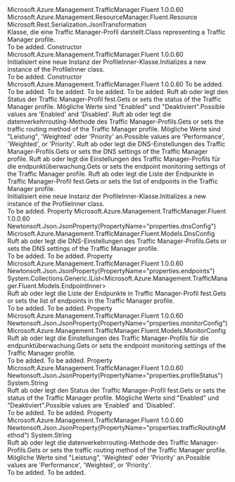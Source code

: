 <Type Name="ProfileInner" FullName="Microsoft.Azure.Management.TrafficManager.Fluent.Models.ProfileInner">
  <TypeSignature Language="C#" Value="public class ProfileInner : Microsoft.Azure.Management.ResourceManager.Fluent.Resource" />
  <TypeSignature Language="ILAsm" Value=".class public auto ansi beforefieldinit ProfileInner extends Microsoft.Azure.Management.ResourceManager.Fluent.Resource" />
  <TypeSignature Language="DocId" Value="T:Microsoft.Azure.Management.TrafficManager.Fluent.Models.ProfileInner" />
  <TypeSignature Language="VB.NET" Value="Public Class ProfileInner&#xA;Inherits Resource" />
  <TypeSignature Language="F#" Value="type ProfileInner = class&#xA;    inherit Resource" />
  <AssemblyInfo>
    <AssemblyName>Microsoft.Azure.Management.TrafficManager.Fluent</AssemblyName>
    <AssemblyVersion>1.0.0.60</AssemblyVersion>
  </AssemblyInfo>
  <Base>
    <BaseTypeName>Microsoft.Azure.Management.ResourceManager.Fluent.Resource</BaseTypeName>
  </Base>
  <Interfaces />
  <Attributes>
    <Attribute>
      <AttributeName>Microsoft.Rest.Serialization.JsonTransformation</AttributeName>
    </Attribute>
  </Attributes>
  <Docs>
    <summary>
            <span data-ttu-id="f16b9-101">Klasse, die eine Traffic Manager-Profil darstellt.</span><span class="sxs-lookup"><span data-stu-id="f16b9-101">Class representing a Traffic Manager profile.</span></span>
            </summary>
    <remarks>To be added.</remarks>
  </Docs>
  <Members>
    <Member MemberName=".ctor">
      <MemberSignature Language="C#" Value="public ProfileInner ();" />
      <MemberSignature Language="ILAsm" Value=".method public hidebysig specialname rtspecialname instance void .ctor() cil managed" />
      <MemberSignature Language="DocId" Value="M:Microsoft.Azure.Management.TrafficManager.Fluent.Models.ProfileInner.#ctor" />
      <MemberSignature Language="VB.NET" Value="Public Sub New ()" />
      <MemberType>Constructor</MemberType>
      <AssemblyInfo>
        <AssemblyName>Microsoft.Azure.Management.TrafficManager.Fluent</AssemblyName>
        <AssemblyVersion>1.0.0.60</AssemblyVersion>
      </AssemblyInfo>
      <Parameters />
      <Docs>
        <summary>
            <span data-ttu-id="f16b9-102">Initialisiert eine neue Instanz der ProfileInner-Klasse.</span><span class="sxs-lookup"><span data-stu-id="f16b9-102">Initializes a new instance of the ProfileInner class.</span></span>
            </summary>
        <remarks>To be added.</remarks>
      </Docs>
    </Member>
    <Member MemberName=".ctor">
      <MemberSignature Language="C#" Value="public ProfileInner (string location = null, string id = null, string name = null, string type = null, System.Collections.Generic.IDictionary&lt;string,string&gt; tags = null, string profileStatus = null, string trafficRoutingMethod = null, Microsoft.Azure.Management.TrafficManager.Fluent.Models.DnsConfig dnsConfig = null, Microsoft.Azure.Management.TrafficManager.Fluent.Models.MonitorConfig monitorConfig = null, System.Collections.Generic.IList&lt;Microsoft.Azure.Management.TrafficManager.Fluent.Models.EndpointInner&gt; endpoints = null);" />
      <MemberSignature Language="ILAsm" Value=".method public hidebysig specialname rtspecialname instance void .ctor(string location, string id, string name, string type, class System.Collections.Generic.IDictionary`2&lt;string, string&gt; tags, string profileStatus, string trafficRoutingMethod, class Microsoft.Azure.Management.TrafficManager.Fluent.Models.DnsConfig dnsConfig, class Microsoft.Azure.Management.TrafficManager.Fluent.Models.MonitorConfig monitorConfig, class System.Collections.Generic.IList`1&lt;class Microsoft.Azure.Management.TrafficManager.Fluent.Models.EndpointInner&gt; endpoints) cil managed" />
      <MemberSignature Language="DocId" Value="M:Microsoft.Azure.Management.TrafficManager.Fluent.Models.ProfileInner.#ctor(System.String,System.String,System.String,System.String,System.Collections.Generic.IDictionary{System.String,System.String},System.String,System.String,Microsoft.Azure.Management.TrafficManager.Fluent.Models.DnsConfig,Microsoft.Azure.Management.TrafficManager.Fluent.Models.MonitorConfig,System.Collections.Generic.IList{Microsoft.Azure.Management.TrafficManager.Fluent.Models.EndpointInner})" />
      <MemberSignature Language="F#" Value="new Microsoft.Azure.Management.TrafficManager.Fluent.Models.ProfileInner : string * string * string * string * System.Collections.Generic.IDictionary&lt;string, string&gt; * string * string * Microsoft.Azure.Management.TrafficManager.Fluent.Models.DnsConfig * Microsoft.Azure.Management.TrafficManager.Fluent.Models.MonitorConfig * System.Collections.Generic.IList&lt;Microsoft.Azure.Management.TrafficManager.Fluent.Models.EndpointInner&gt; -&gt; Microsoft.Azure.Management.TrafficManager.Fluent.Models.ProfileInner" Usage="new Microsoft.Azure.Management.TrafficManager.Fluent.Models.ProfileInner (location, id, name, type, tags, profileStatus, trafficRoutingMethod, dnsConfig, monitorConfig, endpoints)" />
      <MemberType>Constructor</MemberType>
      <AssemblyInfo>
        <AssemblyName>Microsoft.Azure.Management.TrafficManager.Fluent</AssemblyName>
        <AssemblyVersion>1.0.0.60</AssemblyVersion>
      </AssemblyInfo>
      <Parameters>
        <Parameter Name="location" Type="System.String" />
        <Parameter Name="id" Type="System.String" />
        <Parameter Name="name" Type="System.String" />
        <Parameter Name="type" Type="System.String" />
        <Parameter Name="tags" Type="System.Collections.Generic.IDictionary&lt;System.String,System.String&gt;" />
        <Parameter Name="profileStatus" Type="System.String" />
        <Parameter Name="trafficRoutingMethod" Type="System.String" />
        <Parameter Name="dnsConfig" Type="Microsoft.Azure.Management.TrafficManager.Fluent.Models.DnsConfig" />
        <Parameter Name="monitorConfig" Type="Microsoft.Azure.Management.TrafficManager.Fluent.Models.MonitorConfig" />
        <Parameter Name="endpoints" Type="System.Collections.Generic.IList&lt;Microsoft.Azure.Management.TrafficManager.Fluent.Models.EndpointInner&gt;" />
      </Parameters>
      <Docs>
        <param name="location">To be added.</param>
        <param name="id">To be added.</param>
        <param name="name">To be added.</param>
        <param name="type">To be added.</param>
        <param name="tags">To be added.</param>
        <param name="profileStatus"><span data-ttu-id="f16b9-103">Ruft ab oder legt den Status der Traffic Manager-Profil fest.</span><span class="sxs-lookup"><span data-stu-id="f16b9-103">Gets or sets the status of the Traffic Manager profile.</span></span>  <span data-ttu-id="f16b9-104">Mögliche Werte sind "Enabled" und "Deaktiviert".</span><span class="sxs-lookup"><span data-stu-id="f16b9-104">Possible values are 'Enabled' and 'Disabled'.</span></span></param>
        <param name="trafficRoutingMethod"><span data-ttu-id="f16b9-105">Ruft ab oder legt die datenverkehrrouting-Methode des Traffic Manager-Profils.</span><span class="sxs-lookup"><span data-stu-id="f16b9-105">Gets or sets the traffic routing method of the Traffic Manager profile.</span></span>  <span data-ttu-id="f16b9-106">Mögliche Werte sind "Leistung", 'Weighted' oder 'Priority' an.</span><span class="sxs-lookup"><span data-stu-id="f16b9-106">Possible values are 'Performance', 'Weighted', or 'Priority'.</span></span></param>
        <param name="dnsConfig"><span data-ttu-id="f16b9-107">Ruft ab oder legt die DNS-Einstellungen des Traffic Manager-Profils.</span><span class="sxs-lookup"><span data-stu-id="f16b9-107">Gets or sets the DNS settings of the Traffic Manager profile.</span></span></param>
        <param name="monitorConfig"><span data-ttu-id="f16b9-108">Ruft ab oder legt die Einstellungen des Traffic Manager-Profils für die endpunktüberwachung.</span><span class="sxs-lookup"><span data-stu-id="f16b9-108">Gets or sets the endpoint monitoring settings of the Traffic Manager profile.</span></span></param>
        <param name="endpoints"><span data-ttu-id="f16b9-109">Ruft ab oder legt die Liste der Endpunkte in Traffic Manager-Profil fest.</span><span class="sxs-lookup"><span data-stu-id="f16b9-109">Gets or sets the list of endpoints in the Traffic Manager profile.</span></span></param>
        <summary>
            <span data-ttu-id="f16b9-110">Initialisiert eine neue Instanz der ProfileInner-Klasse.</span><span class="sxs-lookup"><span data-stu-id="f16b9-110">Initializes a new instance of the ProfileInner class.</span></span>
            </summary>
        <remarks>To be added.</remarks>
      </Docs>
    </Member>
    <Member MemberName="DnsConfig">
      <MemberSignature Language="C#" Value="public Microsoft.Azure.Management.TrafficManager.Fluent.Models.DnsConfig DnsConfig { get; set; }" />
      <MemberSignature Language="ILAsm" Value=".property instance class Microsoft.Azure.Management.TrafficManager.Fluent.Models.DnsConfig DnsConfig" />
      <MemberSignature Language="DocId" Value="P:Microsoft.Azure.Management.TrafficManager.Fluent.Models.ProfileInner.DnsConfig" />
      <MemberSignature Language="VB.NET" Value="Public Property DnsConfig As DnsConfig" />
      <MemberSignature Language="F#" Value="member this.DnsConfig : Microsoft.Azure.Management.TrafficManager.Fluent.Models.DnsConfig with get, set" Usage="Microsoft.Azure.Management.TrafficManager.Fluent.Models.ProfileInner.DnsConfig" />
      <MemberType>Property</MemberType>
      <AssemblyInfo>
        <AssemblyName>Microsoft.Azure.Management.TrafficManager.Fluent</AssemblyName>
        <AssemblyVersion>1.0.0.60</AssemblyVersion>
      </AssemblyInfo>
      <Attributes>
        <Attribute>
          <AttributeName>Newtonsoft.Json.JsonProperty(PropertyName="properties.dnsConfig")</AttributeName>
        </Attribute>
      </Attributes>
      <ReturnValue>
        <ReturnType>Microsoft.Azure.Management.TrafficManager.Fluent.Models.DnsConfig</ReturnType>
      </ReturnValue>
      <Docs>
        <summary>
            <span data-ttu-id="f16b9-111">Ruft ab oder legt die DNS-Einstellungen des Traffic Manager-Profils.</span><span class="sxs-lookup"><span data-stu-id="f16b9-111">Gets or sets the DNS settings of the Traffic Manager profile.</span></span>
            </summary>
        <value>To be added.</value>
        <remarks>To be added.</remarks>
      </Docs>
    </Member>
    <Member MemberName="Endpoints">
      <MemberSignature Language="C#" Value="public System.Collections.Generic.IList&lt;Microsoft.Azure.Management.TrafficManager.Fluent.Models.EndpointInner&gt; Endpoints { get; set; }" />
      <MemberSignature Language="ILAsm" Value=".property instance class System.Collections.Generic.IList`1&lt;class Microsoft.Azure.Management.TrafficManager.Fluent.Models.EndpointInner&gt; Endpoints" />
      <MemberSignature Language="DocId" Value="P:Microsoft.Azure.Management.TrafficManager.Fluent.Models.ProfileInner.Endpoints" />
      <MemberSignature Language="VB.NET" Value="Public Property Endpoints As IList(Of EndpointInner)" />
      <MemberSignature Language="F#" Value="member this.Endpoints : System.Collections.Generic.IList&lt;Microsoft.Azure.Management.TrafficManager.Fluent.Models.EndpointInner&gt; with get, set" Usage="Microsoft.Azure.Management.TrafficManager.Fluent.Models.ProfileInner.Endpoints" />
      <MemberType>Property</MemberType>
      <AssemblyInfo>
        <AssemblyName>Microsoft.Azure.Management.TrafficManager.Fluent</AssemblyName>
        <AssemblyVersion>1.0.0.60</AssemblyVersion>
      </AssemblyInfo>
      <Attributes>
        <Attribute>
          <AttributeName>Newtonsoft.Json.JsonProperty(PropertyName="properties.endpoints")</AttributeName>
        </Attribute>
      </Attributes>
      <ReturnValue>
        <ReturnType>System.Collections.Generic.IList&lt;Microsoft.Azure.Management.TrafficManager.Fluent.Models.EndpointInner&gt;</ReturnType>
      </ReturnValue>
      <Docs>
        <summary>
            <span data-ttu-id="f16b9-112">Ruft ab oder legt die Liste der Endpunkte in Traffic Manager-Profil fest.</span><span class="sxs-lookup"><span data-stu-id="f16b9-112">Gets or sets the list of endpoints in the Traffic Manager profile.</span></span>
            </summary>
        <value>To be added.</value>
        <remarks>To be added.</remarks>
      </Docs>
    </Member>
    <Member MemberName="MonitorConfig">
      <MemberSignature Language="C#" Value="public Microsoft.Azure.Management.TrafficManager.Fluent.Models.MonitorConfig MonitorConfig { get; set; }" />
      <MemberSignature Language="ILAsm" Value=".property instance class Microsoft.Azure.Management.TrafficManager.Fluent.Models.MonitorConfig MonitorConfig" />
      <MemberSignature Language="DocId" Value="P:Microsoft.Azure.Management.TrafficManager.Fluent.Models.ProfileInner.MonitorConfig" />
      <MemberSignature Language="VB.NET" Value="Public Property MonitorConfig As MonitorConfig" />
      <MemberSignature Language="F#" Value="member this.MonitorConfig : Microsoft.Azure.Management.TrafficManager.Fluent.Models.MonitorConfig with get, set" Usage="Microsoft.Azure.Management.TrafficManager.Fluent.Models.ProfileInner.MonitorConfig" />
      <MemberType>Property</MemberType>
      <AssemblyInfo>
        <AssemblyName>Microsoft.Azure.Management.TrafficManager.Fluent</AssemblyName>
        <AssemblyVersion>1.0.0.60</AssemblyVersion>
      </AssemblyInfo>
      <Attributes>
        <Attribute>
          <AttributeName>Newtonsoft.Json.JsonProperty(PropertyName="properties.monitorConfig")</AttributeName>
        </Attribute>
      </Attributes>
      <ReturnValue>
        <ReturnType>Microsoft.Azure.Management.TrafficManager.Fluent.Models.MonitorConfig</ReturnType>
      </ReturnValue>
      <Docs>
        <summary>
            <span data-ttu-id="f16b9-113">Ruft ab oder legt die Einstellungen des Traffic Manager-Profils für die endpunktüberwachung.</span><span class="sxs-lookup"><span data-stu-id="f16b9-113">Gets or sets the endpoint monitoring settings of the Traffic Manager profile.</span></span>
            </summary>
        <value>To be added.</value>
        <remarks>To be added.</remarks>
      </Docs>
    </Member>
    <Member MemberName="ProfileStatus">
      <MemberSignature Language="C#" Value="public string ProfileStatus { get; set; }" />
      <MemberSignature Language="ILAsm" Value=".property instance string ProfileStatus" />
      <MemberSignature Language="DocId" Value="P:Microsoft.Azure.Management.TrafficManager.Fluent.Models.ProfileInner.ProfileStatus" />
      <MemberSignature Language="VB.NET" Value="Public Property ProfileStatus As String" />
      <MemberSignature Language="F#" Value="member this.ProfileStatus : string with get, set" Usage="Microsoft.Azure.Management.TrafficManager.Fluent.Models.ProfileInner.ProfileStatus" />
      <MemberType>Property</MemberType>
      <AssemblyInfo>
        <AssemblyName>Microsoft.Azure.Management.TrafficManager.Fluent</AssemblyName>
        <AssemblyVersion>1.0.0.60</AssemblyVersion>
      </AssemblyInfo>
      <Attributes>
        <Attribute>
          <AttributeName>Newtonsoft.Json.JsonProperty(PropertyName="properties.profileStatus")</AttributeName>
        </Attribute>
      </Attributes>
      <ReturnValue>
        <ReturnType>System.String</ReturnType>
      </ReturnValue>
      <Docs>
        <summary>
            <span data-ttu-id="f16b9-114">Ruft ab oder legt den Status der Traffic Manager-Profil fest.</span><span class="sxs-lookup"><span data-stu-id="f16b9-114">Gets or sets the status of the Traffic Manager profile.</span></span>  <span data-ttu-id="f16b9-115">Mögliche Werte sind "Enabled" und "Deaktiviert".</span><span class="sxs-lookup"><span data-stu-id="f16b9-115">Possible values are 'Enabled' and 'Disabled'.</span></span>
            </summary>
        <value>To be added.</value>
        <remarks>To be added.</remarks>
      </Docs>
    </Member>
    <Member MemberName="TrafficRoutingMethod">
      <MemberSignature Language="C#" Value="public string TrafficRoutingMethod { get; set; }" />
      <MemberSignature Language="ILAsm" Value=".property instance string TrafficRoutingMethod" />
      <MemberSignature Language="DocId" Value="P:Microsoft.Azure.Management.TrafficManager.Fluent.Models.ProfileInner.TrafficRoutingMethod" />
      <MemberSignature Language="VB.NET" Value="Public Property TrafficRoutingMethod As String" />
      <MemberSignature Language="F#" Value="member this.TrafficRoutingMethod : string with get, set" Usage="Microsoft.Azure.Management.TrafficManager.Fluent.Models.ProfileInner.TrafficRoutingMethod" />
      <MemberType>Property</MemberType>
      <AssemblyInfo>
        <AssemblyName>Microsoft.Azure.Management.TrafficManager.Fluent</AssemblyName>
        <AssemblyVersion>1.0.0.60</AssemblyVersion>
      </AssemblyInfo>
      <Attributes>
        <Attribute>
          <AttributeName>Newtonsoft.Json.JsonProperty(PropertyName="properties.trafficRoutingMethod")</AttributeName>
        </Attribute>
      </Attributes>
      <ReturnValue>
        <ReturnType>System.String</ReturnType>
      </ReturnValue>
      <Docs>
        <summary>
            <span data-ttu-id="f16b9-116">Ruft ab oder legt die datenverkehrrouting-Methode des Traffic Manager-Profils.</span><span class="sxs-lookup"><span data-stu-id="f16b9-116">Gets or sets the traffic routing method of the Traffic Manager profile.</span></span>  <span data-ttu-id="f16b9-117">Mögliche Werte sind "Leistung", 'Weighted' oder 'Priority' an.</span><span class="sxs-lookup"><span data-stu-id="f16b9-117">Possible values are 'Performance', 'Weighted', or 'Priority'.</span></span>
            </summary>
        <value>To be added.</value>
        <remarks>To be added.</remarks>
      </Docs>
    </Member>
  </Members>
</Type>